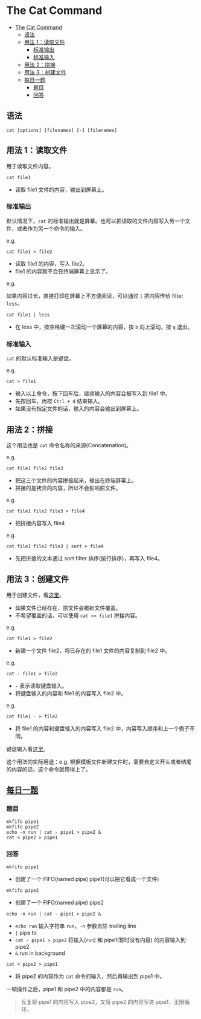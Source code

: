 # The Cat Command

- [The Cat Command](#the-cat-command)
  - [语法](#语法)
  - [用法 1：读取文件](#用法-1读取文件)
    - [标准输出](#标准输出)
    - [标准输入](#标准输入)
  - [用法 2：拼接](#用法-2拼接)
  - [用法 3：创建文件](#用法-3创建文件)
  - [每日一题](#每日一题httpsgithubcomazl397985856fe-interviewissues151)
    - [题目](#题目)
    - [回答](#回答)

## 语法

```shell
cat [options] [filenames] [-] [filenames]
```

## 用法 1：读取文件

用于读取文件内容。

```shell
cat file1
```

-   读取 file1 文件的内容，输出到屏幕上。

### 标准输出

默认情况下，`cat` 的标准输出就是屏幕。也可以把读取的文件内容写入另一个文件，或者作为另一个命令的输入。

e.g.

```shell
cat file1 > file2
```

-   读取 file1 的内容，写入 file2。
-   file1 的内容就不会在终端屏幕上显示了。

e.g.

如果内容过长，直接打印在屏幕上不方便阅读，可以通过 `|` 把内容传给 filter `less`。

```shell
cat file1 | less
```

-   在 less 中，按空格键一次滚动一个屏幕的内容，按 `b` 向上滚动，按 `q` 退出。

### 标准输入

`cat` 的默认标准输入是键盘。

e.g.

```shell
cat > file1
```

-   输入以上命令，按下回车后，继续输入的内容会被写入到 file1 中。
-   先按回车，再按 `Ctrl + d` 结束输入。
-   如果没有指定文件的话，输入的内容会输出到屏幕上。

## 用法 2：拼接

这个用法也是 `cat` 命令名称的来源(Concatenation)。

e.g.

```shell
cat file1 file2 file3
```

-   把这三个文件的内容拼接起来，输出在终端屏幕上。
-   拼接的是拷贝的内容，所以不会影响原文件。

e.g.

```shell
cat file1 file2 file3 > file4
```

-   把拼接内容写入 file4

e.g.

```shell
cat file1 file2 file3 | sort > file4
```

-   先把拼接的文本通过 sort filter 排序(按行排序)，再写入 file4。

## 用法 3：创建文件

用于创建文件，看[这里](#标准输入)。

-   如果文件已经存在，原文件会被新文件覆盖。
-   不希望覆盖的话，可以使用 `cat >> file1` 拼接内容。

e.g.

```shell
cat file1 > file2
```

-   新建一个文件 file2，将已存在的 file1 文件的内容复制到 file2 中。

e.g.

```shell
cat - file1 > file2
```

-   `-` 表示读取键盘输入。
-   将键盘输入的内容和 file1 的内容写入 file2 中。

e.g.

```shell
cat file1 - > file2
```

-   将 file1 的内容和键盘输入的内容写入 file2 中，内容写入顺序和上一个例子不同。

键盘输入看[这里](#标准输入)。

这个用法的实际用途：e.g. 根据模板文件新建文件时，需要自定义开头或者结尾的内容的话，这个命令就用得上了。

## [每日一题](https://github.com/azl397985856/fe-interview/issues/151)

### 题目

```shell
mkfifo pipe1
mkfifo pipe2
echo -n run | cat - pipe1 > pipe2 &
cat < pipe2 > pipe1
```

### 回答

```shell
mkfifo pipe1
```

-   创建了一个 FIFO(named pipe) pipe1(可以把它看成一个文件)

```shell
mkfifo pipe2
```

-   创建了一个 FIFO(named pipe) pipe2

```shell
echo -n run | cat - pipe1 > pipe2 &
```

-   `echo run` 输入字符串 `run`，`-n` 参数去除 trailing line
-   `|` pipe to
-   `cat - pipe1 > pipe2` 将输入(`run`) 和 pipe1(暂时没有内容) 的内容输入到 pipe2
-   `&` run in background

```shell
cat < pipe2 > pipe1
```

-   将 pipe2 的内容作为 `cat` 命令的输入，然后再输出到 pipe1 中。

一顿操作之后，pipe1 和 pipe2 中的内容都是 `run`。

> 反复将 pipe1 的内容写入 pipe2，又将 pipe2 的内容写进 pipe1，无限循环。
